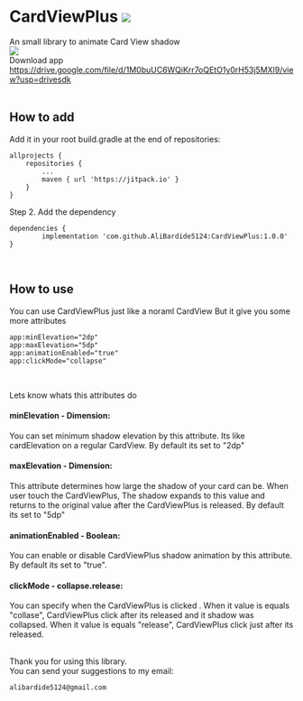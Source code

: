 # CardViewPlus [![](https://jitpack.io/v/AliBardide5124/CardViewPlus.svg)](https://jitpack.io/#AliBardide5124/CardViewPlus)
 An small library to animate Card View shadow
<br/>
[![](https://drive.google.com/uc?authuser=0&id=1M0buUC6WQiKrr7oQEtO1y0rH53j5MXl9&export=download)](https://drive.google.com/file/d/1M0buUC6WQiKrr7oQEtO1y0rH53j5MXl9/view?usp=drivesdk)
<br/>
Download app
https://drive.google.com/file/d/1M0buUC6WQiKrr7oQEtO1y0rH53j5MXl9/view?usp=drivesdk
<br/>
<br/>

## How to add
Add it in your root build.gradle at the end of repositories:

	allprojects {
		repositories {
			...
			maven { url 'https://jitpack.io' }
		}
	}
Step 2. Add the dependency

	dependencies {
	        implementation 'com.github.AliBardide5124:CardViewPlus:1.0.0'
	}
<br/>

## How to use
You can use CardViewPlus just like a noraml CardView
But it give you some more attributes 

	app:minElevation="2dp"
	app:maxElevation="5dp"
	app:animationEnabled="true"
	app:clickMode="collapse"
<br/>

  Lets know whats this attributes do
<br/>

  #### minElevation - Dimension:
   You can set minimum shadow elevation by this attribute. Its like cardElevation on a regular CardView. By default its set to "2dp"
<br/>
  #### maxElevation - Dimension:
   This attribute determines how large the shadow of your card can be. When user touch the CardViewPlus, The shadow expands to this value and returns to the original value after the CardViewPlus is released. By default its set to "5dp"
 <br/>
 #### animationEnabled - Boolean: 
   You can enable or disable CardViewPlus shadow animation by this attribute. By default its set to "true".
<br/>
#### clickMode - collapse.release: 
   You can specify when the CardViewPlus is clicked . When it value is equals "collase", CardViewPlus click after its released and it shadow was collapsed. When it value is equals "release", CardViewPlus click just after its released. 
<br/>
<br/>

  Thank you for using this library.
  <br/>
  You can send your suggestions to my email: 
   
	alibardide5124@gmail.com 
  

